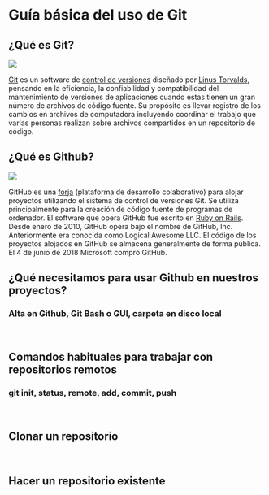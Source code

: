 # Guía básica del uso de Git <br>

## ¿Qué es Git? 

![](https://git-scm.com/images/logos/downloads/Git-Logo-1788C.png)

[Git](https://es.wikipedia.org/wiki/Git) es un software de [control de versiones](https://es.wikipedia.org/wiki/Control_de_versiones) diseñado por [Linus Torvalds](https://es.wikipedia.org/wiki/Linus_Torvalds), pensando en la eficiencia, la confiabilidad y compatibilidad del mantenimiento de versiones de aplicaciones cuando estas tienen un gran número de archivos de código fuente. Su propósito es llevar registro de los cambios en archivos de computadora incluyendo coordinar el trabajo que varias personas realizan sobre archivos compartidos en un repositorio de código.

## ¿Qué es Github?

![](https://github.githubassets.com/assets/GitHub-Logo-ee398b662d42.png)

GitHub es una [forja](https://es.wikipedia.org/wiki/Forja_(software)) (plataforma de desarrollo colaborativo) para alojar proyectos utilizando el sistema de control de versiones Git. Se utiliza principalmente para la creación de código fuente de programas de ordenador. El software que opera GitHub fue escrito en [Ruby on Rails](https://es.wikipedia.org/wiki/Ruby_on_Rails). Desde enero de 2010, GitHub opera bajo el nombre de GitHub, Inc. Anteriormente era conocida como Logical Awesome LLC. El código de los proyectos alojados en GitHub se almacena generalmente de forma pública. El 4 de junio de 2018 Microsoft compró GitHub.

## ¿Qué necesitamos para usar Github en nuestros proyectos?
###  Alta en Github, Git Bash o GUI, carpeta en disco local
<br>
  
## Comandos habituales para trabajar con repositorios remotos
### git init, status, remote, add, commit, push
<br>

## Clonar un repositorio
<br>

## Hacer un repositorio existente
<br>
